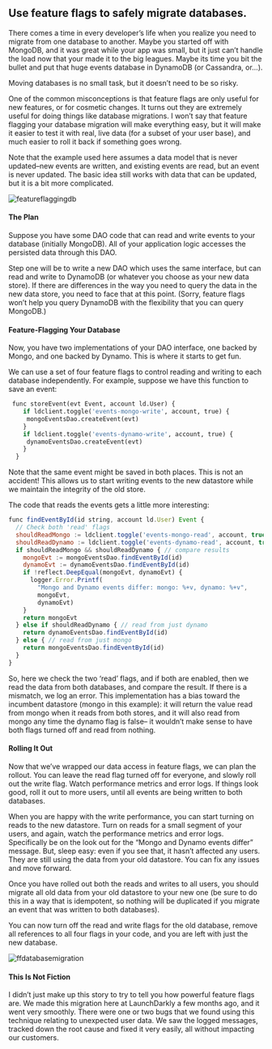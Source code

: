 ## Use feature flags to safely migrate databases.
There comes a time in every developer’s life when you realize you need to migrate from one database to another. Maybe you started off with MongoDB, and it was great while your app was small, but it just can’t handle the load now that your made it to the big leagues. Maybe its time you bit the bullet and put that huge events database in DynamoDB (or Cassandra, or…).

Moving databases is no small task, but it doesn’t need to be so risky.

One of the common misconceptions is that feature flags are only useful for new features, or for cosmetic changes. It turns out they are extremely useful for doing things like database migrations. I won’t say that feature flagging your database migration will make everything easy, but it will make it easier to test it with real, live data (for a subset of your user base), and much easier to roll it back if something goes wrong.

Note that the example used here assumes a data model that is never updated–new events are written, and existing events are read, but an event is never updated. The basic idea still works with data that can be updated, but it is a bit more complicated.

![featureflaggingdb](https://featureflags.io/wp-content/uploads/2018/03/featureflaggingdb.jpg "Feature Flagging Your Database")

#### The Plan

Suppose you have some DAO code that can read and write events to your database (initially MongoDB). All of your application logic accesses the persisted data through this DAO.

Step one will be to write a new DAO which uses the same interface, but can read and write to DynamoDB (or whatever you choose as your new data store). If there are differences in the way you need to query the data in the new data store, you need to face that at this point. (Sorry, feature flags won’t help you query DynamoDB with the flexibility that you can query MongoDB.)

#### Feature-Flagging Your Database

Now, you have two implementations of your DAO interface, one backed by Mongo, and one backed by Dynamo. This is where it starts to get fun.

We can use a set of four feature flags to control reading and writing to each database independently. For example, suppose we have this function to save an event:

``` python
 func storeEvent(evt Event, account ld.User) {
    if ldclient.toggle('events-mongo-write', account, true) {
     mongoEventsDao.createEvent(evt)
    }
    if ldclient.toggle('events-dynamo-write', account, true) {
     dynamoEventsDao.createEvent(evt)
    }
  }
```
Note that the same event might be saved in both places. This is not an accident! This allows us to start writing events to the new datastore while we maintain the integrity of the old store.

The code that reads the events gets a little more interesting:

```javascript
func findEventById(id string, account ld.User) Event {
  // Check both 'read' flags
  shouldReadMongo := ldclient.toggle('events-mongo-read', account, true)
  shouldReadDynamo := ldclient.toggle('events-dynamo-read', account, true)
  if shouldReadMongo && shouldReadDynamo { // compare results
    mongoEvt := mongoEventsDao.findEventById(id)
    dynamoEvt := dynamoEventsDao.findEventById(id)
    if !reflect.DeepEqual(mongoEvt, dynamoEvt) {
      logger.Error.Printf(
        "Mongo and Dynamo events differ: mongo: %+v, dynamo: %+v",
        mongoEvt,
        dynamoEvt)
    }
    return mongoEvt
  } else if shouldReadDynamo { // read from just dynamo
    return dynamoEventsDao.findEventById(id)
  } else { // read from just mongo
    return mongoEventsDao.findEventById(id)
  }
}
```

So, here we check the two ‘read’ flags, and if both are enabled, then we read the data from both databases, and compare the result. If there is a mismatch, we log an error. This implementation has a bias toward the incumbent datastore (mongo in this example): it will return the value read from mongo when it reads from both stores, and it will also read from mongo any time the dynamo flag is false– it wouldn’t make sense to have both flags turned off and read from nothing.

#### Rolling It Out

Now that we’ve wrapped our data access in feature flags, we can plan the rollout. You can leave the read flag turned off for everyone, and slowly roll out the write flag. Watch performance metrics and error logs. If things look good, roll it out to more users, until all events are being written to both databases.

When you are happy with the write performance, you can start turning on reads to the new datastore. Turn on reads for a small segment of your users, and again, watch the performance metrics and error logs. Specifically be on the look out for the “Mongo and Dynamo events differ” message. But, sleep easy: even if you see that, it hasn’t affected any users. They are still using the data from your old datastore. You can fix any issues and move forward.

Once you have rolled out both the reads and writes to all users, you should migrate all old data from your old datastore to your new one (be sure to do this in a way that is idempotent, so nothing will be duplicated if you migrate an event that was written to both databases).

You can now turn off the read and write flags for the old database, remove all references to all four flags in your code, and you are left with just the new database.

![ffdatabasemigration](https://launchdarkly.com/images/guide/ffdatabasemigration.jpg "Feature Flag Database Migration")

#### This Is Not Fiction

I didn’t just make up this story to try to tell you how powerful feature flags are. We made this migration here at LaunchDarkly a few months ago, and it went very smoothly. There were one or two bugs that we found using this technique relating to unexpected user data. We saw the logged messages, tracked down the root cause and fixed it very easily, all without impacting our customers.

